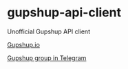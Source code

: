# gupshup-api-client

Unofficial Gupshup API client

[Gupshup.io](https://gupshup.io)

[Gupshup group in Telegram](https://t.me/ru_gupshup)

